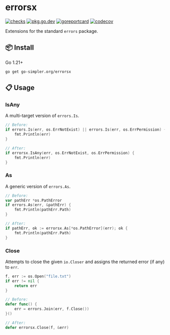# errorsx

[![checks](https://github.com/go-simpler/errorsx/actions/workflows/checks.yml/badge.svg)](https://github.com/go-simpler/errorsx/actions/workflows/checks.yml)
[![pkg.go.dev](https://pkg.go.dev/badge/go-simpler.org/errorsx.svg)](https://pkg.go.dev/go-simpler.org/errorsx)
[![goreportcard](https://goreportcard.com/badge/go-simpler.org/errorsx)](https://goreportcard.com/report/go-simpler.org/errorsx)
[![codecov](https://codecov.io/gh/go-simpler/errorsx/branch/main/graph/badge.svg)](https://codecov.io/gh/go-simpler/errorsx)

Extensions for the standard `errors` package.

## 📦 Install

Go 1.21+

```shell
go get go-simpler.org/errorsx
```

## 📋 Usage

### IsAny

A multi-target version of `errors.Is`.

```go
// Before:
if errors.Is(err, os.ErrNotExist) || errors.Is(err, os.ErrPermission) {
    fmt.Println(err)
}

// After:
if errorsx.IsAny(err, os.ErrNotExist, os.ErrPermission) {
    fmt.Println(err)
}
```

### As

A generic version of `errors.As`.

```go
// Before:
var pathErr *os.PathError
if errors.As(err, &pathErr) {
    fmt.Println(pathErr.Path)
}

// After:
if pathErr, ok := errorsx.As[*os.PathError](err); ok {
    fmt.Println(pathErr.Path)
}
```

### Close

Attempts to close the given `io.Closer` and assigns the returned error (if any) to `err`.

```go
f, err := os.Open("file.txt")
if err != nil {
    return err
}

// Before:
defer func() {
    err = errors.Join(err, f.Close())
}()

// After:
defer errorsx.Close(f, &err)
```
